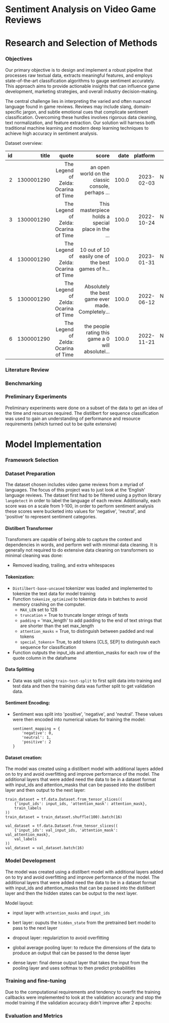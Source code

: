 # Sentiment Analysis on Video Game Reviews

# Research and Selection of Methods
### Objectives
Our primary objective is to design and implement a robust pipeline that processes raw textual data, extracts meaningful features, and employs state-of-the-art classification algorithms to gauge sentiment accurately. This approach aims to provide actionable insights that can influence game development, marketing strategies, and overall industry decision-making.

The central challenge lies in interpreting the varied and often nuanced language found in game reviews. Reviews may include slang, domain-specific jargon, and subtle emotional cues that complicate sentiment classification. Overcoming these hurdles involves rigorous data cleaning, text normalization, and feature extraction. Our solution will harness both traditional machine learning and modern deep learning techniques to achieve high accuracy in sentiment analysis.


Dataset overview:

|   id |      title |                                quote |                                             score |  date |   platform |      author | publicationName | review_type |      |
| ---: | ---------: | -----------------------------------: | ------------------------------------------------: | ----: | ---------: | ----------: | --------------: | ----------: | ---- |
|    2 | 1300001290 | The Legend of Zelda: Ocarina of Time | an open world on the classic console, perhaps ... | 100.0 | 2023-02-03 | Nintendo 64 |      aaronnmp96 |         NaN | user |
|    3 | 1300001290 | The Legend of Zelda: Ocarina of Time | This masterpiece holds a special place in the ... | 100.0 | 2022-10-24 | Nintendo 64 | AmadouIraklidis |         NaN | user |
|    4 | 1300001290 | The Legend of Zelda: Ocarina of Time | 10 out of 10 easily one of the best games of h... | 100.0 | 2023-01-31 | Nintendo 64 |          slushy |         NaN | user |
|    5 | 1300001290 | The Legend of Zelda: Ocarina of Time | Absolutely the best game ever made. Completely... | 100.0 | 2022-06-12 | Nintendo 64 |      Konnor1224 |         NaN | user |
|    6 | 1300001290 | The Legend of Zelda: Ocarina of Time | the people rating this game a 0 will absolutel... | 100.0 | 2022-11-21 | Nintendo 64 |   Pokemandeluxe |             |      |


### Literature Review
### Benchmarking

### Preliminary Experiments
Preliminary experiments were done on a subset of the data to get an idea of the time and resources required. The distilbert for sequence classification was used to gain an understanding of performance and resource requirements (which turned out to be quite extensive) 

# Model Implementation
### Framework Selection
### Dataset Preparation
The dataset chosen includes video game reviews from a myriad of languages. The focus of this project was to just look at the ‘English’ language reviews. The dataset first had to be filtered using a python library `langdetect` in order to label the language of each review. Additionally, each score was on a scale from 1-100, in order to perform sentiment analysis these scores were bucketed into values for 'negative', 'neutral', and 'positive' to represent sentiment categories.

#### Distilbert Transformer
Transfomers are capable of being able to capture the context and dependencies in words, and perform well with minimal data cleaning. It is generally not required to do extensive data cleaning on transformers so minimal cleaning was done:

- Removed leading, trailing, and extra whitespaces

#### Tokenization:

- `Distilbert-base-uncased` tokenizer was loaded and implemented to tokenize the text data for model training
- Function `tokenize_optimized` to tokenize data in batches to avoid memory crashing on the computer.
  - `MAX_LEN` set to 128
  - `truncation` = True to truncate longer strings of texts
  - `padding` = 'max_length' to add padding to the end of text strings that are shorter than the set max_length
  - `attention_masks` = True, to distinguish between padded and real tokens
  - `special_tokens`= True, to add tokens [CLS, SEP] to distinguish each sequence for classification
- Function outputs the input_ids and attention_masks for each row of the quote column in the dataframe

#### Data Splitting

- Data was split using `train-test-split` to first split data into training and test data and then the training data was further split to get validation data.

#### Sentiment Encoding:

- Sentiment was split into 'positive', 'negative', and 'neutral'. These values were then encoded into numerical values for training the model:

  ```
  sentiment_mapping = {
      'negative': 0,
      'neutral': 1,
      'positive': 2
  }
  ```



#### Dataset creation:

The model was created using a distilbert model with additional layers added on to try and avoid overfitting and improve performance of the model. The additional layers that were added need the data to be in a dataset format with input_ids and attention_masks that can be passed into the distilbert layer and then output to the next layer:

```
train_dataset = tf.data.Dataset.from_tensor_slices((
    {'input_ids': input_ids, 'attention_mask': attention_mask},
    train_labels
))
train_dataset = train_dataset.shuffle(100).batch(16)
```

```
val_dataset = tf.data.Dataset.from_tensor_slices((
    {'input_ids': val_input_ids, 'attention_mask': val_attention_mask},
    val_labels
))
val_dataset = val_dataset.batch(16)
```


### Model Development

The model was created using a distilbert model with additional layers added on to try and avoid overfitting and improve performance of the model. The additional layers that were added need the data to be in a dataset format with input_ids and attention_masks that can be passed into the distilbert layer and then the hidden states can be output to the next layer.

Model layout:

- input layer with `attention_masks` and `input_ids`
- bert layer:  ouputs the `hidden_state` from the pretrained bert model to pass to the next layer

- dropout layer: regulariztion to avoid overfitting
- global average pooling layer: to reduce the dimensions of the data to produce an output that can be passed to the dense layer
- dense layer: final dense output layer that takes the input from the pooling layer and uses softmax to then predict probabilities
### Training and fine-tuning
Due to the computational requirements and tendency to overfit the training callbacks were implemented to look at the validation accuracy and stop the model training if the validation accuracy didn't improve after 2 epochs:

### Evaluation and Metrics
